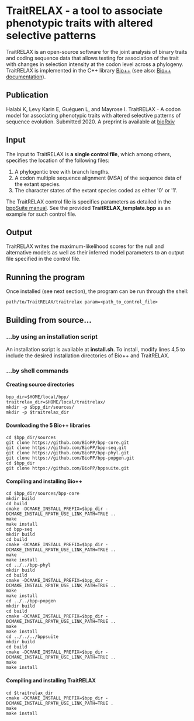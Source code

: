 # TraitRELAX - a tool to associate phenotypic traits with altered selective patterns

TraitRELAX is an open-source software for the joint analysis of binary traits and coding sequence data that allows testing for association of the trait with changes in selection intensity at the codon level across a phylogeny. TraitRELAX is implemented in the C++ library [Bio++](https://github.com/BioPP) (see also: [Bio++ documentation](http://biopp.univ-montp2.fr/)).

## Publication

Halabi K, Levy Karin E, Guéguen L, and Mayrose I. TraitRELAX - A codon model for associating phenotypic traits with altered selective patterns of sequence evolution. Submitted 2020. A preprint is available at [bioRxiv](https://www.biorxiv.org/content/10.1101/2020.03.04.974584v2)

## Input

The input to TraitRELAX is **a single control file**, which among others, specifies the location of the following files: 
1. A phylogentic tree with branch lengths.
2. A codon multiple sequence alignment (MSA) of the sequence data of the extant species.
3. The character states of the extant species coded as either '0' or '1'.

The TraitRELAX control file is specifies parameters as detailed in the [bppSuite manual](http://biopp.univ-montp2.fr/manual/pdf/bppsuite/v0.7.0/bppsuite.pdf). See the provided **TraitRELAX_template.bpp** as an example for such control file.

## Output

TraitRELAX writes the maximum-likelihood scores for the null and alternative models as well as their inferred model parameters to an output file specified in the control file.

## Running the program

Once installed (see next section), the program can be run through the shell:
```
path/to/TraitRELAX/traitrelax param=<path_to_control_file>
```

## Building from source...

### ...by using an installation script

An installation script is available at **install.sh**. To install, modify lines 4,5 to include the desired installation directories of Bio++ and TraitRELAX.

### ...by shell commands
#### Creating source directories
```
bpp_dir=$HOME/local/bpp/
traitrelax_dir=$HOME/local/traitrelax/
mkdir -p $bpp_dir/sources/
mkdir -p $traitrelax_dir
```

#### Downloading the 5 Bio++ libraries
```
cd $bpp_dir/sources
git clone https://github.com/BioPP/bpp-core.git
git clone https://github.com/BioPP/bpp-seq.git
git clone https://github.com/BioPP/bpp-phyl.git
git clone https://github.com/BioPP/bpp-popgen.git
cd $bpp_dir
git clone https://github.com/BioPP/bppsuite.git
```

#### Compiling and installing Bio++
```
cd $bpp_dir/sources/bpp-core
mkdir build
cd build
cmake -DCMAKE_INSTALL_PREFIX=$bpp_dir -DCMAKE_INSTALL_RPATH_USE_LINK_PATH=TRUE ..
make
make install
cd bpp-seq
mkdir build
cd build
cmake -DCMAKE_INSTALL_PREFIX=$bpp_dir -DCMAKE_INSTALL_RPATH_USE_LINK_PATH=TRUE ..
make
make install
cd ../../bpp-phyl
mkdir build
cd build
cmake -DCMAKE_INSTALL_PREFIX=$bpp_dir -DCMAKE_INSTALL_RPATH_USE_LINK_PATH=TRUE ..
make
make install
cd ../../bpp-popgen
mkdir build
cd build
cmake -DCMAKE_INSTALL_PREFIX=$bpp_dir -DCMAKE_INSTALL_RPATH_USE_LINK_PATH=TRUE ..
make
make install
cd ../../../bppsuite
mkdir build
cd build
cmake -DCMAKE_INSTALL_PREFIX=$bpp_dir -DCMAKE_INSTALL_RPATH_USE_LINK_PATH=TRUE ..
make
make install
```

#### Compiling and installing TraitRELAX
```
cd $traitrelax_dir
cmake -DCMAKE_INSTALL_PREFIX=$bpp_dir -DCMAKE_INSTALL_RPATH_USE_LINK_PATH=TRUE .
make
make install
```
